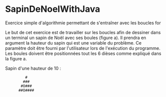 # SapinDeNoelWithJava
Exercice simple d'algorithmie permettant de s'entraîner avec les boucles for


  Le but de cet exercice est de travailler sur les boucles afin de dessiner dans
  un terminal un sapin de Noël avec ses boules (figure a). Il prendra en argument la hauteur du sapin 
  qui est une variable du problème. Ce paramètre doit être fourni par l'utilisateur lors de l'exécution du
  programme. Les boules doivent être positionnées tout les 6 dièses comme expliqué dans la figure a.
  
  
  Sapin d'une hauteur de 10 :
 
 	         #
 	        ### 
 	       #O###
 	      ##O####

  
  
 
 
